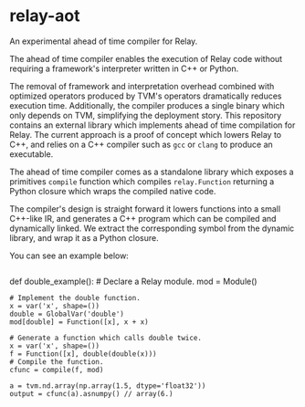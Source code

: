 # relay-aot

An experimental ahead of time compiler for Relay.

The ahead of time compiler enables the execution of Relay code without
requiring a framework's interpreter written in C++ or Python. 

The removal of framework and interpretation overhead combined
with optimized operators produced by TVM's operators dramatically
reduces execution time. Additionally, the compiler produces a single binary which only depends on 
TVM, simplifying the deployment story. This repository contains an external library which 
implements ahead of time compilation for Relay. The current approach is a proof of 
concept which lowers Relay to C++, and relies on a C++ compiler such as `gcc` or `clang` 
to produce an executable. 

The ahead of time compiler comes as a standalone library which exposes a
primitives `compile` function which compiles `relay.Function`
returning a Python closure which wraps the compiled native code. 

The compiler's design is straight forward it lowers functions into a 
small C++-like IR, and generates a C++ program which can be compiled 
and dynamically linked. We extract the corresponding symbol from the dynamic library, 
and wrap it as a Python closure. 

You can see an example below:
```

```
def double_example():
    # Declare a Relay module.
    mod = Module()
    
    # Implement the double function.
    x = var('x', shape=())
    double = GlobalVar('double')
    mod[double] = Function([x], x + x)
    
    # Generate a function which calls double twice.
    x = var('x', shape=())
    f = Function([x], double(double(x)))
    # Compile the function. 
    cfunc = compile(f, mod)
    
    a = tvm.nd.array(np.array(1.5, dtype='float32'))
    output = cfunc(a).asnumpy() // array(6.)
```
